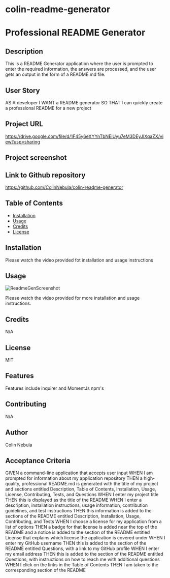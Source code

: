 # colin-readme-generator

# Professional README Generator 

## Description
This is a README Generator application where the user is prompted to enter the required information, the answers are processed, and the user gets an output in the form of a README.md file.

## User Story
AS A developer
I WANT a README generator
SO THAT I can quickly create a professional README for a new project

## Project URL
https://drive.google.com/file/d/1F45y6eXYYnTbNEiUyu7eM3DEyJIXqaZX/view?usp=sharing

## Project screenshot


## Link to Github repository
https://github.com/ColinNebula/colin-readme-generator

## Table of Contents
* [Installation](#installation)
* [Usage](#usage)
* [Credits](#credits)
* [License](#license)

## Installation

Please watch the video provided fot installation and usage instructions


## Usage 
![ReadmeGenScreenshot ](https://user-images.githubusercontent.com/57843842/130390547-d950268f-4bf4-44e0-b557-3a30383ce722.jpg)

Please watch the video provided for more installation and usage instructions.

## Credits
N/A

## License
MIT

## Features
Features include inquirer and MomentJs npm's

## Contributing
N/A

## Author
Colin Nebula

## Acceptance Criteria
GIVEN a command-line application that accepts user input
WHEN I am prompted for information about my application repository
THEN a high-quality, professional README.md is generated with the title of my project and sections entitled Description, Table of Contents, Installation, Usage, License, Contributing, Tests, and Questions
WHEN I enter my project title
THEN this is displayed as the title of the README
WHEN I enter a description, installation instructions, usage information, contribution guidelines, and test instructions
THEN this information is added to the sections of the README entitled Description, Installation, Usage, Contributing, and Tests
WHEN I choose a license for my application from a list of options
THEN a badge for that license is added near the top of the README and a notice is added to the section of the README entitled License that explains which license the application is covered under
WHEN I enter my GitHub username
THEN this is added to the section of the README entitled Questions, with a link to my GitHub profile
WHEN I enter my email address
THEN this is added to the section of the README entitled Questions, with instructions on how to reach me with additional questions
WHEN I click on the links in the Table of Contents
THEN I am taken to the corresponding section of the README
